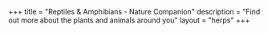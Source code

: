 +++
title = "Reptiles & Amphibians - Nature Companion"
description = "Find out more about the plants and animals around you"
layout = "herps"
+++
